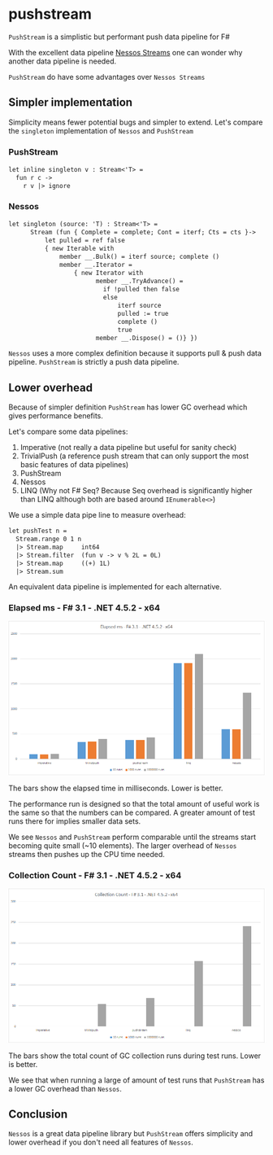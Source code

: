 # pushstream

`PushStream` is a simplistic but performant push data pipeline for F#

With the excellent data pipeline [Nessos Streams](https://github.com/nessos/Streams)
one can wonder why another data pipeline is needed.

`PushStream` do have some advantages over `Nessos Streams`

## Simpler implementation

Simplicity means fewer potential bugs and simpler to extend. Let's compare the
`singleton` implementation of `Nessos` and `PushStream`

### PushStream

```
let inline singleton v : Stream<'T> =
  fun r c ->
    r v |> ignore
```

### Nessos

```
let singleton (source: 'T) : Stream<'T> =
      Stream (fun { Complete = complete; Cont = iterf; Cts = cts }->
          let pulled = ref false
          { new Iterable with
              member __.Bulk() = iterf source; complete ()
              member __.Iterator =
                  { new Iterator with
                        member __.TryAdvance() =
                          if !pulled then false
                          else
                              iterf source
                              pulled := true
                              complete ()
                              true
                        member __.Dispose() = ()} })
```

`Nessos` uses a more complex definition because it supports pull & push data pipeline.
`PushStream` is strictly a push data pipeline.

## Lower overhead

Because of simpler definition `PushStream` has lower GC overhead which gives performance
benefits.

Let's compare some data pipelines:

  1. Imperative (not really a data pipeline but useful for sanity check)
  2. TrivialPush (a reference push stream that can only support the most basic features of data pipelines)
  3. PushStream
  4. Nessos
  5. LINQ (Why not F# Seq? Because Seq overhead is significantly higher than LINQ although both are based around `IEnumerable<>`)

We use a simple data pipe line to measure overhead:

```
let pushTest n =
  Stream.range 0 1 n
  |> Stream.map     int64
  |> Stream.filter  (fun v -> v % 2L = 0L)
  |> Stream.map     ((+) 1L)
  |> Stream.sum
```

An equivalent data pipeline is implemented for each alternative.

### Elapsed ms - F# 3.1 - .NET 4.5.2 - x64

[![Elapsed ms - F# 3.1 - .NET 4.5.2 - x64][1]][1]

The bars show the elapsed time in milliseconds. Lower is better.

The performance run is designed so that the total amount of useful work is the same
so that the numbers can be compared. A greater amount of test runs there for implies
smaller data sets.

We see `Nessos` and `PushStream` perform comparable until the streams start becoming
quite small (~10 elements). The larger overhead of `Nessos` streams then pushes up
the CPU time needed.

### Collection Count - F# 3.1 - .NET 4.5.2 - x64

[![Collection Count - F# 3.1 - .NET 4.5.2 - x64][2]][2]

The bars show the total count of GC collection runs during test runs. Lower is better.

We see that when running a large of amount of test runs that `PushStream` has a lower
GC overhead than `Nessos`.

## Conclusion

`Nessos` is a great data pipeline library but `PushStream` offers simplicity and lower 
overhead if you don't need all features of `Nessos`.

  [1]: img/perf_cpu.png
  [2]: img/perf_cc.png
